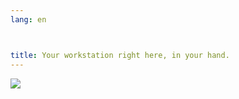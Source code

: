 ```yaml
---
lang: en



title: Your workstation right here, in your hand.
---
```


<img src="Images/earth.png" />




